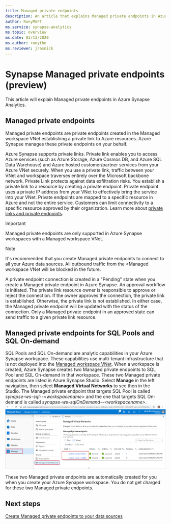 ```yaml
---
title: Managed private endpoints
description: An article that explains Managed private endpoints in Azure Synapse Analytics
author: RonyMSFT
ms.service: synapse-analytics 
ms.topic: overview
ms.date: 03/13/2020
ms.author: ronytho
ms.reviewer: jrasnick
---
```




# Synapse Managed private endpoints (preview)
This article will explain Managed private endpoints in Azure Synapse Analytics.
## Managed private endpoints


Managed private endpoints are private endpoints created in the Managed workspace VNet establishing a private link to  Azure resources. Azure Synapse manages these private endpoints on your behalf. 

Azure Synapse supports private links. Private link enables you to access Azure services (such as Azure Storage, Azure Cosmos DB, and Azure SQL Data Warehouse) and Azure hosted customer/partner services from your Azure VNet securely. When you use a private link, traffic between your VNet and workspace traverses entirely over the Microsoft backbone network. Private Link protects against data exfiltration risks. You establish a private link to a resource by creating a private endpoint. Private endpoint uses a private IP address from your VNet to effectively bring the service into your VNet. Private endpoints are mapped to a specific resource in Azure and not the entire service. Customers can limit connectivity to a specific resource approved by their organization. Learn more about [private links and private endpoints](https://docs.microsoft.com/azure/private-link/).

>[!IMPORTANT]
>Managed private endpoints are only supported in Azure Synapse workspaces with a Managed workspace VNet. 

>[!NOTE] 
>It's recommended that you create Managed private endpoints to connect to all your Azure data sources. All outbound traffic from the >Managed workspace VNet will be blocked in the future.

A private endpoint connection is created in a "Pending" state when you create a Managed private endpoint in Azure Synapse. An approval workflow is initiated. The private link resource owner is responsible to approve or reject the connection. If the owner approves the connection, the private link is established. Otherwise, the private link is not established. In either case, the Managed private endpoint will be updated with the status of the connection. Only a Managed private endpoint in an approved state can send traffic to a given private link resource. 

## Managed private endpoints for SQL Pools and SQL On-demand
SQL Pools and SQL On-demand are analytic capabilities in your Azure Synapse workspace. These capabilities use multi-tenant infrastructure that is not deployed into the [Managed workspace VNet](./synapse-workspace-managed-vnet.md). When a workspace is created, Azure Synapse creates two Managed private endpoints to SQL Pool and SQL On-demand in that workspace. These two Managed private endpoints are listed in Azure Synapse Studio. Select **Manage** in the left navigation, then select **Managed Virtual Networks** to see then in the Studio. The Managed private endpoint that targets SQL Pool is called *synapse-ws-sql--\<workspacename\>* and the one that targets SQL On-demand is called *synapse-ws-sqlOnDemand--\<workspacename\>*.
![Managed private endpoints for SQL Pools and SQL On-demand](../media/security/managed-pe-for-sql-1.png)

These two Managed private endpoints are automatically created for you when you create your Azure Synapse workspace. You do not get charged for these two Managed private endpoints. 

## Next steps

[Create Managed private endpoints to your data sources](./how-to-create-managed-private-endpoints.md)
